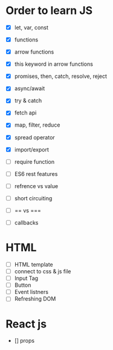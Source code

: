 # Order to learn JS

- [x] let, var, const
- [x] functions
- [x] arrow functions
- [x] this keyword in arrow functions
- [x] promises, then, catch, resolve, reject
- [x] async/await
- [x] try & catch
- [x] fetch api
- [x] map, filter, reduce
- [x] spread operator
- [x] import/export
- [ ] require function
- [ ] ES6 rest features
- [ ] refrence vs value
- [ ] short circuiting
- [ ] == vs ===
- [ ] callbacks


# HTML

- [ ] HTML template
- [ ] connect to css & js file
- [ ] Input Tag
- [ ] Button
- [ ] Event listners
- [ ] Refreshing DOM

# React js
- [] props
